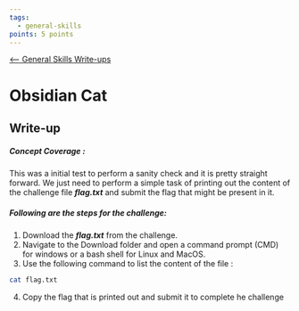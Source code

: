 ```yaml
---
tags:
  - general-skills
points: 5 points
---
```


[<-- General Skills Write-ups](../writeup-list.md)

# Obsidian Cat
## Write-up

##### Concept Coverage :
This was a initial test to perform a sanity check and it is pretty straight forward. We just need to perform a simple task of printing out the content of the challenge file ***flag.txt*** and submit the flag that might be present in it. 

##### Following are the steps for the challenge: 
1. Download the ***flag.txt*** from the challenge.
2. Navigate to the Download folder and open a command prompt (CMD) for windows or a bash shell for Linux and MacOS.
3. Use the following command to list the content of the file : 
```bash
cat flag.txt
```
4. Copy the flag that is printed out and submit it to complete he challenge

